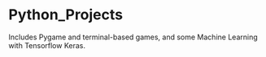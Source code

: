 # Python_Projects
Includes Pygame and terminal-based games, and some Machine Learning with Tensorflow Keras.
